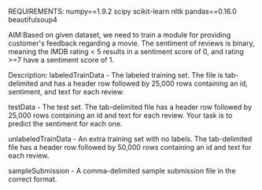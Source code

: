 REQUIREMENTS:
numpy==1.9.2
scipy
scikit-learn
nltk
pandas==0.16.0
beautifulsoup4

AIM:Based on given dataset, we need to train a module for providing customer's feedback regarding a movie. The sentiment of reviews is binary, meaning the IMDB rating < 5 results in a sentiment score of 0, and rating >=7 have a sentiment score of 1.

Description:
labeledTrainData - The labeled training set. The file is tab-delimited and has a header row followed by 25,000 rows containing an id, sentiment, and text for each review.  

testData - The test set. The tab-delimited file has a header row followed by 25,000 rows containing an id and text for each review. Your task is to predict the sentiment for each one. 

unlabeledTrainData - An extra training set with no labels. The tab-delimited file has a header row followed by 50,000 rows containing an id and text for each review. 

sampleSubmission - A comma-delimited sample submission file in the correct format.

